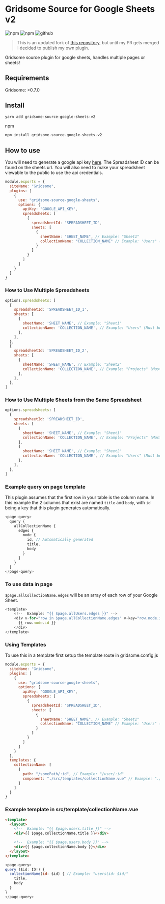 # Gridsome Source for Google Sheets v2

![npm](https://img.shields.io/npm/dt/gridsome-source-google-sheets-v2)
![npm](https://img.shields.io/npm/v/gridsome-source-google-sheets-v2)
![github](https://img.shields.io/github/package-json/v/IHIutch/gridsome-source-google-sheets)
<br>

> This is an updated fork of [this repository](https://github.com/spenwall/gridsome-source-google-sheets), but until my PR gets merged I decided to publish my own plugin.

Gridsome source plugin for google sheets, handles multiple pages or sheets!

## Requirements

Gridsome: >0.7.0

## Install

```js
yarn add gridsome-source-google-sheets-v2
```

npm

```js
npm install gridsome-source-google-sheets-v2
```

## How to use

You will need to generate a google api key [here](https://console.developers.google.com/apis/credentials). The Spreadsheet ID can be found on the sheets url. You will also need to make your spreadsheet viewable to the public to use the api credentials.

```js
module.exports = {
  siteName: "Gridsome",
  plugins: [
    {
      use: "gridsome-source-google-sheets",
      options: {
        apiKey: "GOOGLE_API_KEY",
        spreadsheets: [
          {
            spreadsheetId: "SPREADSHEET_ID",
            sheets: [
              {
                sheetName: "SHEET_NAME", // Example: "Sheet1"
                collectionName: "COLLECTION_NAME" // Example: "Users" (Must be unique)
              }
            ]
          }
        ]
      }
    }
  ]
}
```

### How to Use Multiple Spreadsheets

```js
options.spreadsheets: [
  {
    spreadsheetId: 'SPREADSHEET_ID_1',
    sheets: [
      {
        sheetName: 'SHEET_NAME', // Example: "Sheet1"
        collectionName: 'COLLECTION_NAME', // Example: "Users" (Must be unique)
      },
    ],
  },
  {
    spreadsheetId: 'SPREADSHEET_ID_2',
    sheets: [
      {
        sheetName: 'SHEET_NAME', // Example: "Sheet2"
        collectionName: 'COLLECTION_NAME', // Example: "Projects" (Must be unique)
      },
    ],
  },
]
```

### How to Use Multiple Sheets from the Same Spreadsheet

```js
options.spreadsheets: [
  {
    spreadsheetId: 'SPREADSHEET_ID',
    sheets: [
      {
        sheetName: 'SHEET_NAME', // Example: "Sheet1"
        collectionName: 'COLLECTION_NAME', // Example: "Projects" (Must be unique)
      },
      {
        sheetName: 'SHEET_NAME', // Example: "Sheet2"
        collectionName: 'COLLECTION_NAME', // Example: "Users" (Must be Unique)
      },
    ],
  },
]
```

### Example query on page template

This plugin assumes that the first row in your table is the column name. In this example the 2 columns that exist are named `title` and `body`, with `id` being a key that this plugin generates automatically.

```js
<page-query>
  query {
    allCollectionName {
      edges {
        node {
          id, // Automatically generated
          title,
          body
        }
      }
    }
  }
</page-query>
```

### To use data in page

`$page.allCollectionName.edges` will be an array of each row of your Google Sheet.

```js
<template>
    <!--  Example: "{{ $page.allUsers.edges }}" -->
    <div v-for="row in $page.allCollectionName.edges" v-key="row.node.id">
      {{ row.node.id }}
    </div>
</template>
```

### Using Templates

To use this in a template first setup the template route in gridsome.config.js

```js
module.exports = {
  siteName: "Gridsome",
  plugins: [
    {
      use: "gridsome-source-google-sheets",
      options: {
        apiKey: "GOOGLE_API_KEY",
        spreadsheets: [
          {
            spreadsheetId: "SPREADSHEET_ID",
            sheets: [
              {
                sheetName: "SHEET_NAME", // Example: "Sheet1"
                collectionName: "COLLECTION_NAME" // Example: "Users" (Must be unique)
              }
            ]
          }
        ]
      }
    }
  ],
  templates: {
    collectionName: [
      {
        path: "/somePath/:id", // Example: "/user/:id"
        component: "./src/templates/collectionName.vue" // Example: "./src/templates/users.vue"
      }
    ]
  }
}
```

### Example template in src/template/collectionName.vue

```html
<template>
  <layout>
    <!--  Example: "{{ $page.users.title }}" -->
    <div>{{ $page.collectionName.title }}</div>

    <!--  Example: "{{ $page.users.body }}" -->
    <div>{{ $page.collectionName.body }}</div>
  </layout>
</template>
```

```js
<page-query>
query ($id: ID!) {
  collectionName(id: $id) { // Example: "users(id: $id)"
    title,
    body
  }
}
</page-query>
```
